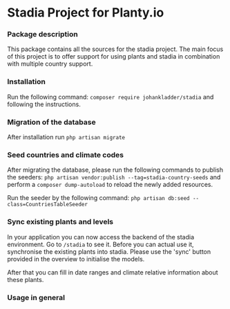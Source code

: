 # Stadia Project for Planty.io

### Package description
This package contains all the sources for the stadia project. The main focus of this project is to offer support for 
using plants and stadia in combination with multiple country support. 

### Installation
Run the following command: `composer require johankladder/stadia` and following the instructions.

### Migration of the database
After installation run `php artisan migrate`

### Seed countries and climate codes
After migrating the database, please run the following commands to publish the seeders: `php artisan vendor:publish --tag=stadia-country-seeds`
and perform a `composer dump-autoload` to reload the newly added resources.

Run the seeder by the following command: `php artisan db:seed --class=CountriesTableSeeder`

### Sync existing plants and levels
In your application you can now access the backend of the stadia environment. Go to `/stadia` to see it. Before you 
can actual use it, synchronise the existing plants into stadia. Please use the 'sync' button provided in the overview 
to initialise the models.

After that you can fill in date ranges and climate relative information about these plants.

### Usage in general


